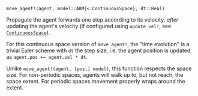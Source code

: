 ```
move_agent!(agent, model::ABM{<:ContinuousSpace}, dt::Real)
```

Propagate the agent forwards one step according to its velocity, *after* updating the agent's velocity (if configured using `update_vel!`, see [`ContinuousSpace`](@ref)).

For this continuous space version of `move_agent!`, the "time evolution" is a trivial Euler scheme with `dt` the step size, i.e. the agent position is updated as `agent.pos += agent.vel * dt`.

Unlike `move_agent!(agent, [pos,] model)`, this function respects the space size. For non-periodic spaces, agents will walk up to, but not reach, the space extent. For periodic spaces movement properly wraps around the extent.
